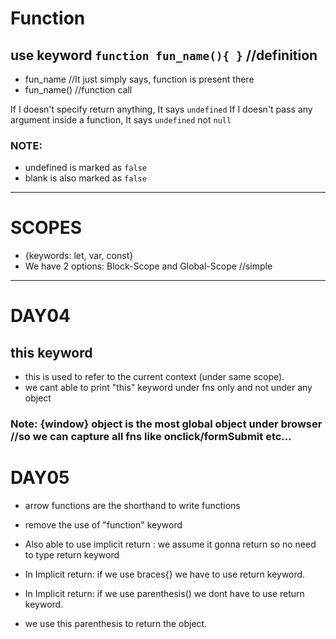 # Function

## use keyword `function fun_name(){ }` //definition
- fun_name      //It just simply says, function is present there
- fun_name()    //function call

If I doesn't specify return anything, It says `undefined`
If I doesn't pass any argument inside a function, It says `undefined` not `null`

### NOTE:
- undefined is marked as `false`
- blank is also marked as `false`


---
# SCOPES 
- {keywords: let, var, const}
- We have 2 options: Block-Scope and Global-Scope //simple

--- 
# DAY04 
## this keyword
- this is used to refer to the current context (under same scope).
- we cant able to print "this" keyword under fns only and not under any object

### Note: {window} object is the most global object under browser //so we can capture all fns like onclick/formSubmit etc...


# DAY05
- arrow functions are the shorthand to write functions
- remove the use of "function" keyword 
- Also able to use implicit return : we assume it gonna return so no need to type return keyword

- In Implicit return: if we use braces{} we have to use return keyword.
- In Implicit return: if we use parenthesis() we dont have to use return keyword.

- we use this parenthesis to return the object.
